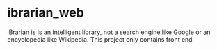 # ibrarian_web
iBrarian is is an intelligent library, not a search engine like Google or an encyclopedia like Wikipedia. This project only contains front end
